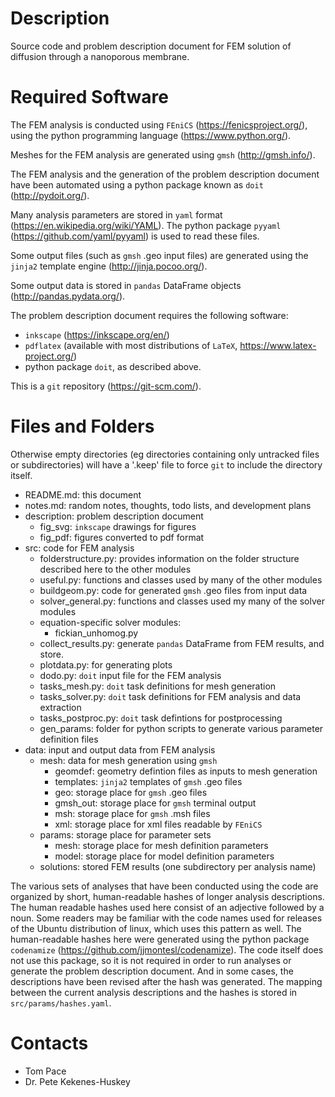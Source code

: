 
# Description

Source code and problem description document for FEM solution of diffusion through a nanoporous membrane.

# Required Software

The FEM analysis is conducted using `FEniCS` (https://fenicsproject.org/),
using the python programming language (https://www.python.org/).

Meshes for the FEM analysis are generated using `gmsh` (http://gmsh.info/).

The FEM analysis and the generation of the problem description document
have been automated using a python package known as `doit` (http://pydoit.org/).

Many analysis parameters are stored in `yaml` format (https://en.wikipedia.org/wiki/YAML).
The python package `pyyaml` (https://github.com/yaml/pyyaml) is used to read these files.

Some output files (such as `gmsh` .geo input files)
are generated using the `jinja2` template engine (http://jinja.pocoo.org/).

Some output data is stored in `pandas` DataFrame objects (http://pandas.pydata.org/).

The problem description document requires the following software:

- `inkscape` (https://inkscape.org/en/)
- `pdflatex` (available with most distributions of `LaTeX`, https://www.latex-project.org/)
- python package `doit`, as described above.

This is a `git` repository (https://git-scm.com/).

# Files and Folders

Otherwise empty directories (eg directories containing only untracked files or subdirectories)
will have a '.keep' file to force `git` to include the directory itself.

- README.md: this document
- notes.md: random notes, thoughts, todo lists, and development plans
- description: problem description document
    - fig_svg: `inkscape` drawings for figures
    - fig_pdf: figures converted to pdf format
- src: code for FEM analysis
    - folderstructure.py: provides information on the folder structure described here to the other modules
    - useful.py: functions and classes used by many of the other modules
    - buildgeom.py: code for generated `gmsh` .geo files from input data
    - solver_general.py: functions and classes used my many of the solver modules
    - equation-specific solver modules:
        - fickian_unhomog.py
    - collect_results.py: generate `pandas` DataFrame from FEM results, and store.
    - plotdata.py: for generating plots
    - dodo.py: `doit` input file for the FEM analysis
    - tasks_mesh.py: `doit` task definitions for mesh generation
    - tasks_solver.py: `doit` task definitions for FEM analysis and data extraction
    - tasks_postproc.py: `doit` task defintions for postprocessing
    - gen_params: folder for python scripts to generate various parameter definition files
- data: input and output data from FEM analysis
    - mesh: data for mesh generation using `gmsh`
        - geomdef: geometry defintion files as inputs to mesh generation
        - templates: `jinja2` templates of `gmsh` .geo files
        - geo: storage place for `gmsh` .geo files
        - gmsh_out: storage place for `gmsh` terminal output
        - msh: storage place for `gmsh` .msh files
        - xml: storage place for xml files readable by `FEniCS`
    - params: storage place for parameter sets
        - mesh: storage place for mesh definition parameters
        - model: storage place for model definition parameters
    - solutions: stored FEM results (one subdirectory per analysis name)

The various sets of analyses that have been conducted using the code are organized
by short, human-readable hashes of longer analysis descriptions.
The human readable hashes used here consist of an adjective followed by a noun.
Some readers may be familiar with the code names used for releases of the Ubuntu distribution of linux,
which uses this pattern as well.
The human-readable hashes here were generated using the python package `codenamize`
(https://github.com/jjmontesl/codenamize).
The code itself does not use this package, so it is not required
in order to run analyses or generate the problem description document.
And in some cases, the descriptions have been revised after the hash was generated.
The mapping between the current analysis descriptions and the
hashes is stored in `src/params/hashes.yaml`.

# Contacts

- Tom Pace
- Dr. Pete Kekenes-Huskey

